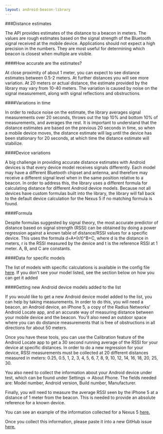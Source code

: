 ```yaml
---
layout: android-beacon-library
---
```


###Distance estimates

The API provides estimates of the distance to a beacon in meters.  The values are rough estimates  based on the signal strength of the Bluetooth signal received
at the mobile device.  Applications should not expect a high precision in the numbers.   They are most useful for determining which beacon is closest when multiple
are visible.

####How accurate are the estimates?

At close proximity of about 1 meter, you can expect to see distance estimates between 0.5-2 meters.  At further distances you will see more variation.
At 20 meters or actual distance, the estimate provided by the library may vary from 10-40 meters.  The variation is caused by noise on the signal measurement, along with
signal reflections and obstructions.

####Variations in time

In order to reduce noise on the estimate, the library averages signal measurements over 20 seconds, throws out the top 10% and bottom 10% of measurements, and averages the rest.  It is important to understand that the distance estimates are based on the previous 20 seconds in time, so when a mobile device moves, the distance estimate will lag until the device has been stationary for 20 seconds, at which time the distance estimate will stabilize.  

####Device variations

A big challenge in providing accurate distance estimates with Android devices is that every device model receives signals differently.  Each model may have a different
Bluetooth chipset and antenna, and therefore may receive a different signal level when in the same position relative to a beacon.  In order to address this, the
library uses a different formula for calculating distance for different Android device models.  Because not all devices have custom formulas built into the library,
the library will fall back to the default device calculation for the Nexus 5 if no matching formula is found.

####Formula

Despite formulas suggested by signal theory, the most accurate predictor of distance based on signal strength (RSSI) can be obtained by doing a power regression against a known table of distance/RSSI values for a specific device.  This uses the formula
d=A*(r/t)^B+C, where d is the distance in meters, r is the RSSI measured by the device and t is the reference RSSI at 1 meter.  A, B, and C are constants.

####Data for specific models

The list of models with specific calculations is available in the config file <a href='https://github.com/AltBeacon/android-beacon-library/blob/master/src/main/resources/model-distance-calculations.json'>here</a>.  If you don't see your model listed, see the section below on how you can get it added

####Getting new Android device models added to the list

If you would like to get a new Android device model added to the list, you can help by taking measurements.  In order to do this, you will need a beacon, an Android device, an iPhone 5, a copy of the Radius Networks' Android Locate app, and an accurate way of measuring distance between your mobile device and the beacon.  You'll also need an outdoor space where you can do distance measurements that is free of obstructions in all directions for about 50 meters.

Once you have these tools, you can use the Calibration feature of the Android Locate app to get a 30 second running average of the RSSI for your device at specific distances.  In order to do a new regression for your device, RSSI measurements must be collected at 20 different distances measured in meters:  0.25, 0.5, 1, 2, 3, 4, 5, 6, 7, 8, 9, 10, 12, 14, 16, 18, 20, 25, 30.

You also need to collect the information about your Android device under test, which can be found under Settings -> About Phone.  The fields needed are: Model number, Android version, Build number, Manufacturer.

Finally, you will need to measure the average RSSI seen by the iPhone 5 at a distance of 1 meter from the beacon.  This is needed to provide an absolute reference for a known device.

You can see an example of the information collected for a Nexus 5 <a href='./distance-calcs/nexus5.html'>here.</a>

Once you collect this information, please paste it into a new GitHub issue <a href='https://github.com/AltBeacon/android-beacon-library/issues/new'>here.</a>
